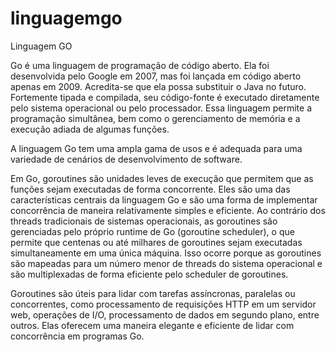 # linguagemgo
Linguagem GO

Go é uma linguagem de programação de código aberto. Ela foi desenvolvida pelo Google em 2007, mas foi lançada em código aberto apenas em 2009. Acredita-se que ela possa substituir o Java no futuro. Fortemente tipada e compilada, seu código-fonte é executado diretamente pelo sistema operacional ou pelo processador. Essa linguagem permite a programação simultânea, bem como o gerenciamento de memória e a execução adiada de algumas funções. 

A linguagem Go tem uma ampla gama de usos e é adequada para uma variedade de cenários de desenvolvimento de software. 

Em Go, goroutines são unidades leves de execução que permitem que as funções sejam executadas de forma concorrente. Eles são uma das características centrais da linguagem Go e são uma forma de implementar concorrência de maneira relativamente simples e eficiente.  Ao contrário dos threads tradicionais de sistemas operacionais, as goroutines são gerenciadas pelo próprio runtime de Go (goroutine scheduler), o que permite que centenas ou até milhares de goroutines sejam executadas simultaneamente em uma única máquina. Isso ocorre porque as goroutines são mapeadas para um número menor de threads do sistema operacional e são multiplexadas de forma eficiente pelo scheduler de goroutines.

Goroutines são úteis para lidar com tarefas assíncronas, paralelas ou concorrentes, como processamento de requisições HTTP em um servidor web, operações de I/O, processamento de dados em segundo plano, entre outros. Elas oferecem uma maneira elegante e eficiente de lidar com concorrência em programas Go.
